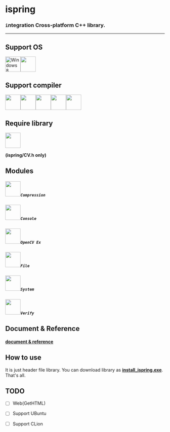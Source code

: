 # ispring

### `i`ntegration Cross-platform C++ library.
* * *
## Support OS

<img src="https://i.imgur.com/ElCyyzT.png" title="Windows8" width="48"><img src="https://i.imgur.com/WUmFQlx.png" width="48">

## Support compiler
<img src="https://i.imgur.com/d67ToiK.png" width="48"><img src="https://i.imgur.com/O5bye0l.png" width="48"><img src="https://i.imgur.com/XFJ2SfL.png" width="48"><img src="https://i.imgur.com/u1NhcaW.jpg" width="48"><img src="https://i.imgur.com/zhdD9BY.png" width="48">

## Require library
<img src="https://i.imgur.com/JVmb02s.png" width="48">

**(ispring/CV.h only)**


## Modules

#####  <img src="https://i.imgur.com/eqCQg9d.png" width="48">`Compression`
##### <img src="https://i.imgur.com/jAMQ3Tl.png" width="48">`Console`
##### <img src="https://i.imgur.com/D0fc2LA.png" width="48">`OpenCV Ex`
##### <img src="https://i.imgur.com/rtqFAMP.png" width="48">`File`
##### <img src="https://i.imgur.com/nQZXBru.png" width="48">`System`
##### <img src="https://i.imgur.com/IPdp7eR.png" width="48">`Verify`


## Document & Reference

#### [document & reference](./docs/README.md)

## How to use
It is just header file library.
You can download library as **[install_ispring.exe](https://www.dropbox.com/s/vosrfy7g92plip4/install_ispring.exe?dl=1)**.
That's all.

## TODO
- [ ] Web(GetHTML)
- [ ] Support UBuntu
- [ ] Support CLion


